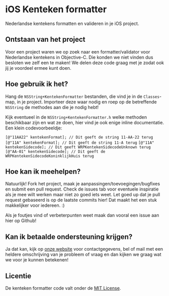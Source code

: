 iOS Kenteken formatter
======================

Nederlandse kentekens formatten en valideren in je iOS project.

Ontstaan van het project
------------------------
Voor een project waren we op zoek naar een formatter/validator voor Nederlandse kentekens in Objective-C. Die konden we niet vinden dus besloten we zelf een te maken! We delen deze code graag met je zodat ook jij je voordeel ermee kunt doen.

Hoe gebruik ik het?
-------------------
Hang de `NSString+KentekenFormatter` bestanden, die vind je in de `Classes`-map, in je project. Importeer deze waar nodig en roep op de betreffende `NSString` de methodes aan die je nodig hebt!

Kijk eventueel in de `NSString+KentekenFormatter.h` welke methoden beschikbaar zijn en wat ze doen, hier vind je ook enige inline documentatie. Een klein codevoorbeeldje:

`[@"11AA22" kentekenFormat]; // Dit geeft de string 11-AA-22 terug`
`[@"11A" kentekenFormat]; // Dit geeft de string 11-A terug`
`[@"11A" kentekenSidecode]; // Dit geeft WRPKentekenSidecodeUnknown terug`
`[@"AA-01" kentekenSidecode]; // Dit geeft de WRPKentekenSidecodeKoninklijkHuis terug`

Hoe kan ik meehelpen?
---------------------
Natuurlijk! Fork het project, maak je aanpassingen/toevoegingen/bugfixes en submit een pull request. Check de issues tab voor eventuele inspiratie als je mee wilt werken maar niet zo goed iets weet. Let goed up dat je pull request gebaseerd is op de laatste commits hier! Dat maakt het een stuk makkelijker voor iedereen. :)

Als je foutjes vind of verbeterpunten weet maak dan vooral een issue aan hier op Github!

Kan ik betaalde ondersteuning krijgen?
--------------------------------------
Ja dat kan, kijk op [onze website](http://www.wrep.nl/#contactgegevens) voor contactgegevens, bel of mail met een heldere omschrijving van je probleem of vraag en dan kijken we graag wat we voor je kunnen betekenen!

Licentie
--------
De kenteken formatter code valt onder de [MIT License](https://raw.github.com/wrep/ios-kenteken-formatter/master/License).
